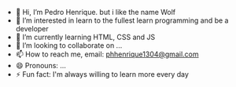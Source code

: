 - 👋 Hi, I’m Pedro Henrique. but i like the name Wolf
- 👀 I’m interested in learn to the fullest learn programming and be a developer
- 🌱 I’m currently learning HTML, CSS and JS
- 💞️ I’m looking to collaborate on ...
- 📫 How to reach me, email: phhenrique1304@gmail.com
- 😄 Pronouns: ...
- ⚡ Fun fact: I'm always willing to learn more every day

<!---
ph-Wolf19/ph-Wolf19 is a ✨ special ✨ repository because its `README.md` (this file) appears on your GitHub profile.
You can click the Preview link to take a look at your changes.
--->
